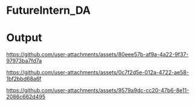 # FutureIntern_DA

# Output

https://github.com/user-attachments/assets/80eee57b-af9a-4a22-9f37-97973ba7fd7a

https://github.com/user-attachments/assets/0c7f2d5e-012a-4722-ae58-1bf2bbd68a6f

https://github.com/user-attachments/assets/9579a9dc-cc20-47b6-8e11-2086c662d495
